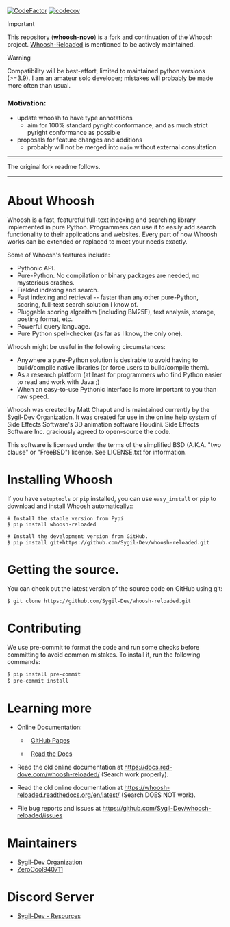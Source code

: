 [![CodeFactor](https://www.codefactor.io/repository/github/de-odex/whoosh-novo/badge)](https://www.codefactor.io/repository/github/de-odex/whoosh-novo)
[![codecov](https://codecov.io/gh/de-odex/whoosh-novo/graph/badge.svg?token=RZ426ERMZD)](https://codecov.io/gh/de-odex/whoosh-novo)
<!-- [![Documentation Status](https://readthedocs.org/projects/whoosh-reloaded/badge/?version=latest)](https://whoosh-reloaded.readthedocs.io/en/latest/?badge=latest) -->
<!-- [![PyPI version](https://badge.fury.io/py/Whoosh-Reloaded.svg)](https://badge.fury.io/py/Whoosh-Reloaded) [![Downloads](https://pepy.tech/badge/whoosh-reloaded)](https://pepy.tech/project/whoosh-reloaded) [![License](https://img.shields.io/pypi/l/Whoosh-Reloaded)](https://pypi.org/project/Whoosh-Reloaded/) [![PyPI - Python Version](https://img.shields.io/pypi/pyversions/Whoosh-Reloaded)](https://pypi.org/project/Whoosh-Reloaded/) [![PyPI - Wheel](https://img.shields.io/pypi/wheel/Whoosh-Reloaded)](https://pypi.org/project/Whoosh-Reloaded/) [![PyPI - Format](https://img.shields.io/pypi/format/Whoosh-Reloaded)](https://pypi.org/project/Whoosh-Reloaded/) [![PyPI - Status](https://img.shields.io/pypi/status/Whoosh-Reloaded)](https://pypi.org/project/Whoosh-Reloaded/) -->

<!-- [![Lines of Code](https://sonarcloud.io/api/project_badges/measure?project=Sygil-Dev_whoosh-reloaded&metric=ncloc)](https://sonarcloud.io/summary/new_code?id=Sygil-Dev_whoosh-reloaded) -->
<!-- [![Code Smells](https://sonarcloud.io/api/project_badges/measure?project=Sygil-Dev_whoosh-reloaded&metric=code_smells)](https://sonarcloud.io/summary/new_code?id=Sygil-Dev_whoosh-reloaded) -->
<!-- [![Maintainability Rating](https://sonarcloud.io/api/project_badges/measure?project=Sygil-Dev_whoosh-reloaded&metric=sqale_rating)](https://sonarcloud.io/summary/new_code?id=Sygil-Dev_whoosh-reloaded) -->
<!-- [![Security Rating](https://sonarcloud.io/api/project_badges/measure?project=Sygil-Dev_whoosh-reloaded&metric=security_rating)](https://sonarcloud.io/summary/new_code?id=Sygil-Dev_whoosh-reloaded) -->
<!-- [![Bugs](https://sonarcloud.io/api/project_badges/measure?project=Sygil-Dev_whoosh-reloaded&metric=bugs)](https://sonarcloud.io/summary/new_code?id=Sygil-Dev_whoosh-reloaded) -->
<!-- [![Vulnerabilities](https://sonarcloud.io/api/project_badges/measure?project=Sygil-Dev_whoosh-reloaded&metric=vulnerabilities)](https://sonarcloud.io/summary/new_code?id=Sygil-Dev_whoosh-reloaded) -->
<!-- [![Duplicated Lines (%)](https://sonarcloud.io/api/project_badges/measure?project=Sygil-Dev_whoosh-reloaded&metric=duplicated_lines_density)](https://sonarcloud.io/summary/new_code?id=Sygil-Dev_whoosh-reloaded) -->
<!-- [![Reliability Rating](https://sonarcloud.io/api/project_badges/measure?project=Sygil-Dev_whoosh-reloaded&metric=reliability_rating)](https://sonarcloud.io/summary/new_code?id=Sygil-Dev_whoosh-reloaded) -->
<!-- [![Quality Gate Status](https://sonarcloud.io/api/project_badges/measure?project=Sygil-Dev_whoosh-reloaded&metric=alert_status)](https://sonarcloud.io/summary/new_code?id=Sygil-Dev_whoosh-reloaded) -->
<!-- [![Technical Debt](https://sonarcloud.io/api/project_badges/measure?project=Sygil-Dev_whoosh-reloaded&metric=sqale_index)](https://sonarcloud.io/summary/new_code?id=Sygil-Dev_whoosh-reloaded) -->

<!-- -------------------------------------- -->

> [!IMPORTANT]
> This repository (**whoosh-novo**) is a fork and continuation of the Whoosh project. [Whoosh-Reloaded](https://github.com/Sygil-Dev/whoosh-reloaded) is mentioned to be actively maintained.

> [!WARNING]
> Compatibility will be best-effort, limited to maintained python versions (>=3.9). I am an amateur solo developer; mistakes will probably be made more often than usual.

### Motivation:
- update whoosh to have type annotations
  - aim for 100% standard pyright conformance, and as much strict pyright conformance as possible
- proposals for feature changes and additions
  - probably will not be merged into `main` without external consultation

--------------------------------------

The original fork readme follows.

--------------------------------------

About Whoosh
============

Whoosh is a fast, featureful full-text indexing and searching library
implemented in pure Python. Programmers can use it to easily add search
functionality to their applications and websites. Every part of how Whoosh
works can be extended or replaced to meet your needs exactly.

Some of Whoosh's features include:

* Pythonic API.
* Pure-Python. No compilation or binary packages are needed, no mysterious crashes.
* Fielded indexing and search.
* Fast indexing and retrieval -- faster than any other pure-Python, scoring,
  full-text search solution I know of.
* Pluggable scoring algorithm (including BM25F), text analysis, storage,
  posting format, etc.
* Powerful query language.
* Pure Python spell-checker (as far as I know, the only one).

Whoosh might be useful in the following circumstances:

* Anywhere a pure-Python solution is desirable to avoid having to build/compile
  native libraries (or force users to build/compile them).
* As a research platform (at least for programmers who find Python easier to
  read and work with Java ;)
* When an easy-to-use Pythonic interface is more important to you than raw
  speed.

Whoosh was created by Matt Chaput and is maintained currently by the Sygil-Dev Organization. It was created for use in the online help system of Side Effects Software's 3D animation software Houdini. Side Effects Software Inc. graciously agreed to open-source the code.

This software is licensed under the terms of the simplified BSD (A.K.A. "two
clause" or "FreeBSD") license. See LICENSE.txt for information.

Installing Whoosh
=================

If you have ``setuptools`` or ``pip`` installed, you can use ``easy_install``
or ``pip`` to download and install Whoosh automatically::

    # Install the stable version from Pypi
    $ pip install whoosh-reloaded

    # Install the development version from GitHub.
    $ pip install git+https://github.com/Sygil-Dev/whoosh-reloaded.git

Getting the source.
==================

You can check out the latest version of the source code on GitHub using git:

    $ git clone https://github.com/Sygil-Dev/whoosh-reloaded.git

Contributing
============

We use pre-commit to format the code and run some checks before committing to avoid common mistakes. To install it, run the following commands:

```bash
$ pip install pre-commit
$ pre-commit install
```

Learning more
=============

* Online Documentation:

  *   [GitHub Pages](https://sygil-dev.github.io/whoosh-reloaded/)

  *   [Read the Docs](https://whoosh-reloaded.readthedocs.io/en/latest/)

* Read the old online documentation at https://docs.red-dove.com/whoosh-reloaded/ (Search work properly).

* Read the old online documentation at https://whoosh-reloaded.readthedocs.org/en/latest/ (Search DOES NOT work).

* File bug reports and issues at https://github.com/Sygil-Dev/whoosh-reloaded/issues

Maintainers
===========

* [Sygil-Dev Organization](https://github.com/Sygil-Dev)
* [ZeroCool940711](https://github.com/ZeroCool940711)

Discord Server
==============

- [Sygil-Dev - Resources](https://discord.gg/H5mftKP5S9)
